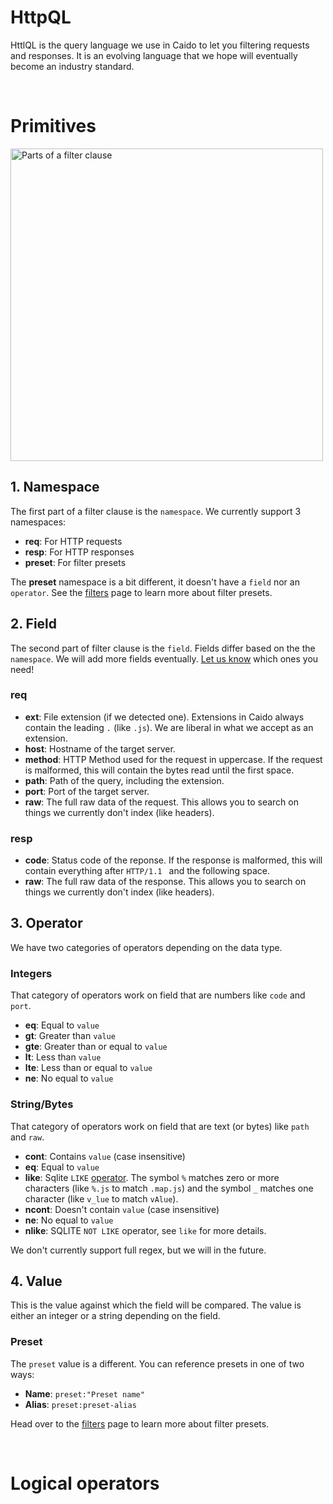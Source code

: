 # HttpQL

HttlQL is the query language we use in Caido to let you filtering requests and responses. It is an evolving language that we hope will eventually become an industry standard.

</br>

# Primitives

<img width="500" alt="Parts of a filter clause" src="/_images/httpql.png" no-shadow center/>

## 1. Namespace

The first part of a filter clause is the `namespace`. We currently support 3 namespaces:

- **req**: For HTTP requests
- **resp**: For HTTP responses
- **preset**: For filter presets

The **preset** namespace is a bit different, it doesn't have a `field` nor an `operator`. See the [filters](/features/overview/filters.md) page to learn more about filter presets.

## 2. Field

The second part of filter clause is the `field`. Fields differ based on the the `namespace`.
We will add more fields eventually. [Let us know](https://github.com/caido/caido/issues/new?template=feature.md&title=New%20HttpQL%20field:) which ones you need!

### req

- **ext**: File extension (if we detected one). Extensions in Caido always contain the leading `.` (like `.js`). We are liberal in what we accept as an extension.
- **host**: Hostname of the target server.
- **method**: HTTP Method used for the request in uppercase. If the request is malformed, this will contain the bytes read until the first space.
- **path**: Path of the query, including the extension.
- **port**: Port of the target server.
- **raw**: The full raw data of the request. This allows you to search on things we currently don't index (like headers).

### resp

- **code**: Status code of the reponse. If the response is malformed, this will contain everything after `HTTP/1.1 ` and the following space.
- **raw**: The full raw data of the response. This allows you to search on things we currently don't index (like headers).

## 3. Operator

We have two categories of operators depending on the data type.

### Integers

That category of operators work on field that are numbers like `code` and `port`.

- **eq**: Equal to `value`
- **gt**: Greater than `value`
- **gte**: Greater than or equal to `value`
- **lt**: Less than `value`
- **lte**: Less than or equal to `value`
- **ne**: No equal to `value`

### String/Bytes

That category of operators work on field that are text (or bytes) like `path` and `raw`.

- **cont**: Contains `value` (case insensitive)
- **eq**: Equal to `value`
- **like**: Sqlite `LIKE` [operator](https://www.sqlite.org/lang_expr.html#the_like_glob_regexp_match_and_extract_operators). The symbol `%` matches zero or more characters (like `%.js` to match `.map.js`) and the symbol `_` matches one character (like `v_lue` to match `vAlue`).
- **ncont**: Doesn't contain `value` (case insensitive)
- **ne**: No equal to `value`
- **nlike**: SQLITE `NOT LIKE` operator, see `like` for more details.

We don't currently support full regex, but we will in the future.

## 4. Value

This is the value against which the field will be compared. The value is either an integer or a string depending on the field.

### Preset

The `preset` value is a different. You can reference presets in one of two ways:

- **Name**: `preset:"Preset name"`
- **Alias**: `preset:preset-alias`

Head over to the [filters](/features/overview/filters.md) page to learn more about filter presets.

</br>

# Logical operators
